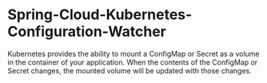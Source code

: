 # Spring-Cloud-Kubernetes-Configuration-Watcher
Kubernetes provides the ability to mount a ConfigMap or Secret as a volume in the container of your application. When the contents of the ConfigMap or Secret changes, the mounted volume will be updated with those changes.
